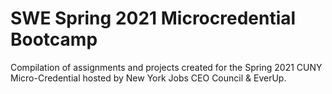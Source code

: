 # SWE Spring 2021 Microcredential Bootcamp
Compilation of assignments and projects created for the Spring 2021 CUNY Micro-Credential hosted by New York Jobs CEO Council & EverUp.
